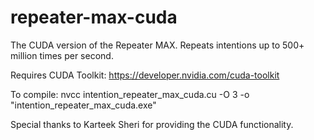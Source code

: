 # repeater-max-cuda
The CUDA version of the Repeater MAX. Repeats intentions up to 500+ million times per second.

Requires CUDA Toolkit: https://developer.nvidia.com/cuda-toolkit

To compile: nvcc intention_repeater_max_cuda.cu -O 3 -o "intention_repeater_max_cuda.exe"

Special thanks to Karteek Sheri for providing the CUDA functionality.
